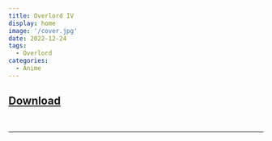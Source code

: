 ```yaml
---
title: Overlord IV
display: home
image: '/cover.jpg'
date: 2022-12-24
tags:
  - Overlord
categories:
  - Anime
---
```


## **[Download](https://cloud.yami-s.com/0:/Overlord%20IV/)**

<br><hr><br>
<Disqus/>
